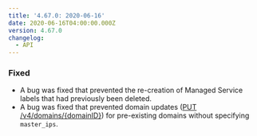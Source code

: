 ```yaml
---
title: '4.67.0: 2020-06-16'
date: 2020-06-16T04:00:00.000Z
version: 4.67.0
changelog:
  - API
---
```

### Fixed
* A bug was fixed that prevented the re-creation of Managed Service labels that had previously been deleted.
* A bug was fixed that prevented domain updates ([PUT /v4/domains/{domainID}](https://www.linode.com/docs/api/domains/)) for pre-existing domains without specifying `master_ips`.

